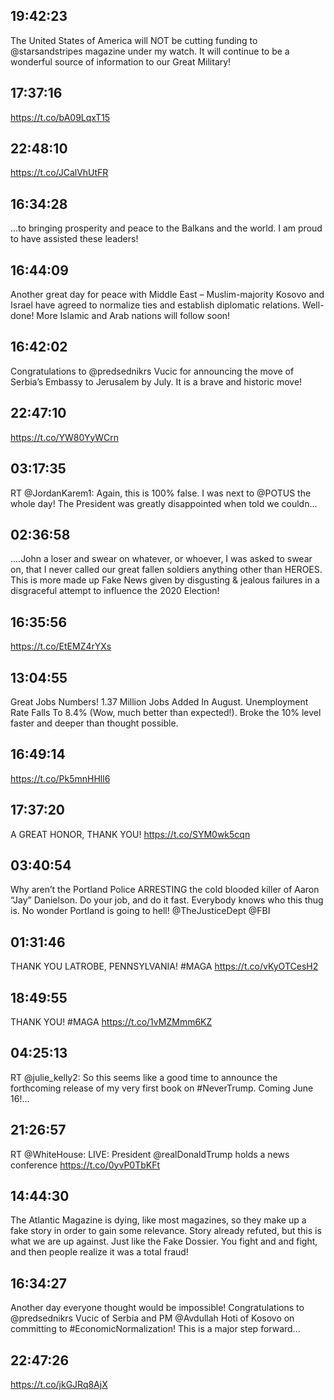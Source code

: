 ## 19:42:23
The United States of America will NOT be cutting funding to @starsandstripes magazine under my watch. It will continue to be a wonderful source of information to our Great Military!
## 17:37:16
https://t.co/bA09LqxT15
## 22:48:10
https://t.co/JCalVhUtFR
## 16:34:28
...to bringing prosperity and peace to the Balkans and the world. I am proud to have assisted these leaders!
## 16:44:09
Another great day for peace with Middle East – Muslim-majority Kosovo and Israel have agreed to normalize ties and establish diplomatic relations. Well-done! More Islamic and Arab nations will follow soon!
## 16:42:02
Congratulations to @predsednikrs Vucic for announcing the move of Serbia’s Embassy to Jerusalem by July. It is a brave and historic move!
## 22:47:10
https://t.co/YW80YyWCrn
## 03:17:35
RT @JordanKarem1: Again, this is 100% false. I was next to @POTUS the whole day! The President was greatly disappointed when told we couldn…
## 02:36:58
....John a loser and swear on whatever, or whoever, I was asked to swear on, that I never called our great fallen soldiers anything other than HEROES. This is more made up Fake News given by disgusting &amp; jealous failures in a disgraceful attempt to influence the 2020 Election!
## 16:35:56
https://t.co/EtEMZ4rYXs
## 13:04:55
Great Jobs Numbers! 1.37 Million Jobs Added In August. Unemployment Rate Falls To 8.4% (Wow, much better than expected!). Broke the 10% level faster and deeper than thought possible.
## 16:49:14
https://t.co/Pk5mnHHll6
## 17:37:20
A GREAT HONOR, THANK YOU! https://t.co/SYM0wk5cqn
## 03:40:54
Why aren’t the Portland Police ARRESTING the cold blooded killer of Aaron “Jay” Danielson. Do your job, and do it fast. Everybody knows who this thug is. No wonder Portland is going to hell! @TheJusticeDept @FBI
## 01:31:46
THANK YOU LATROBE, PENNSYLVANIA! #MAGA 
https://t.co/vKyOTCesH2
## 18:49:55
THANK YOU! #MAGA https://t.co/1vMZMmm6KZ
## 04:25:13
RT @julie_kelly2: So this seems like a good time to announce the forthcoming release of my very first book on #NeverTrump. Coming June 16!…
## 21:26:57
RT @WhiteHouse: LIVE: President @realDonaldTrump holds a news conference https://t.co/0yvP0TbKFt
## 14:44:30
The Atlantic Magazine is dying, like most magazines, so they make up a fake story in order to gain some relevance. Story already refuted, but this is what we are up against. Just like the Fake Dossier. You fight and and fight, and then people realize it was a total fraud!
## 16:34:27
Another day everyone thought would be impossible! Congratulations to @predsednikrs Vucic of Serbia and PM @Avdullah Hoti of Kosovo on committing to #EconomicNormalization! This is a major step forward...
## 22:47:26
https://t.co/jkGJRq8AjX
